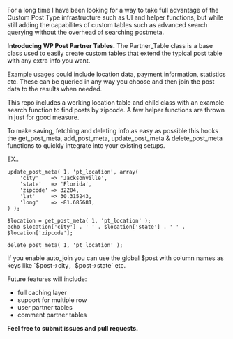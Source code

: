 For a long time I have been looking for a way to take full advantage of the Custom Post Type infrastructure such as UI and helper functions, but while still adding the capabilites of custom tables such as advanced search querying without the overhead of searching postmeta.

__Introducing WP Post Partner Tables.__ The Partner_Table class is a base class used to easily create custom tables that extend the typical post table with any extra info you want.

Example usages could include location data, payment information, statistics etc. These can be queried in any way you choose and then join the post data to the results when needed.

This repo includes a working location table and child class with an example search function to find posts by zipcode. A few helper functions are thrown in just for good measure.

To make saving, fetching and deleting info as easy as possible this hooks the get_post_meta, add_post_meta, update_post_meta & delete_post_meta functions to quickly integrate into your existing setups.

EX..

```
update_post_meta( 1, 'pt_location', array(
    'city'    => 'Jacksonville',
    'state'   => 'Florida',
    'zipcode' => 32204,
    'lat'     => 30.315243,
    'long'    => -81.685681,
) );
```

```
$location = get_post_meta( 1, 'pt_location' );
echo $location['city'] . ' ' . $location['state'] . ' ' . $location['zipcode'];
```

```
delete_post_meta( 1, 'pt_location' );
```

If you enable auto_join you can use the global $post with column names as keys like `$post->city`, `$post->state` etc.

Future features will include:
* full caching layer
* support for multiple row
* user partner tables
* comment partner tables

__Feel free to submit issues and pull requests.__